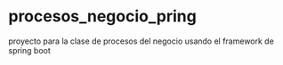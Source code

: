 # procesos_negocio_pring
proyecto para la clase de procesos del negocio usando el framework de spring boot
